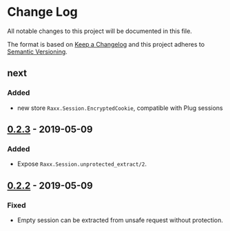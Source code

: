 # Change Log
All notable changes to this project will be documented in this file.

The format is based on [Keep a Changelog](http://keepachangelog.com/)
and this project adheres to [Semantic Versioning](http://semver.org/).

## next

### Added

- new store `Raxx.Session.EncryptedCookie`, compatible with Plug sessions

## [0.2.3](#) - 2019-05-09

### Added

- Expose `Raxx.Session.unprotected_extract/2`.

## [0.2.2](#) - 2019-05-09

### Fixed

- Empty session can be extracted from unsafe request without protection.
